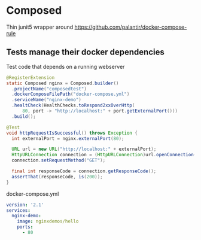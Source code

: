 # Composed

Thin junit5 wrapper around https://github.com/palantir/docker-compose-rule

## Tests manage their docker dependencies
Test code that depends on a running webserver
```java
@RegisterExtension
static Composed nginx = Composed.builder()
  .projectName("composedtest")
  .dockerComposeFilePath("docker-compose.yml")
  .serviceName("nginx-demo")
  .healtCheck(HealthChecks.toRespond2xxOverHttp(
      80, port -> "http://localhost:" + port.getExternalPort()))
  .build();

@Test
void httpRequestIsSuccessful() throws Exception {
  int externalPort = nginx.externalPort(80);

  URL url = new URL("http://localhost:" + externalPort);
  HttpURLConnection connection = (HttpURLConnection)url.openConnection();
  connection.setRequestMethod("GET");

  final int responseCode = connection.getResponseCode();
  assertThat(responseCode, is(200));
}
``` 
docker-compose.yml
```yaml
version: '2.1'
services:
  nginx-demo:
    image: nginxdemos/hello
    ports:
      - 80
```